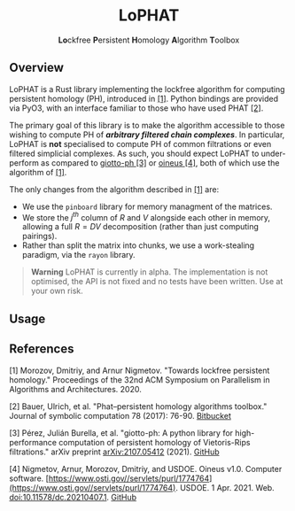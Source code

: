 <div align="center">

<h1>LoPHAT</h1>

<b>Lo</b>ckfree <b>P</b>ersistent <b>H</b>omology <b>A</b>lgorithm <b>T</b>oolbox

</div>

## Overview

LoPHAT is a Rust library implementing the lockfree algorithm for computing persistent homology (PH), introduced in [[1]](#1).
Python bindings are provided via PyO3, with an interface familiar to those who have used PHAT [[2]](#2).

The primary goal of this library is to make the algorithm accessible to those wishing to compute PH of ___arbitrary filtered chain complexes___.
In particular, LoPHAT is **not** specialised to compute PH of common filtrations or even filtered simplicial complexes.
As such, you should expect LoPHAT to under-perform as compared to [giotto-ph [3]](#3) or [oineus  [4]](#4), both of which use the algorithm of [[1]](#1).

The only changes from the algorithm described in [[1]](#1) are:
* We use the `pinboard` library for memory managment of the matrices.
* We store the $j^{th}$ column of $R$ and $V$ alongside each other in memory, allowing a full $R=DV$ decomposition (rather than just computing pairings).
* Rather than split the matrix into chunks, we use a work-stealing paradigm, via the `rayon` library.

> **Warning**
> LoPHAT is currently in alpha.
> The implementation is not optimised, the API is not fixed and no tests have been written.
> Use at your own risk.

## Usage

## References

<a id="1">[1]</a> Morozov, Dmitriy, and Arnur Nigmetov.
"Towards lockfree persistent homology."
Proceedings of the 32nd ACM Symposium on Parallelism in Algorithms and Architectures. 2020.

<a id="2">[2]</a> Bauer, Ulrich, et al.
"Phat–persistent homology algorithms toolbox." Journal of symbolic computation 78 (2017): 76-90.
[Bitbucket](https://bitbucket.org/phat-code/phat/src/master/)

<a id="3">[3]</a> Pérez, Julián Burella, et al.
"giotto-ph: A python library for high-performance computation of persistent homology of Vietoris-Rips filtrations."
arXiv preprint [arXiv:2107.05412](https://arxiv.org/abs/2107.05412) (2021).
[GitHub](https://github.com/giotto-ai/giotto-ph)

<a id="4">[4]</a> Nigmetov, Arnur, Morozov, Dmitriy, and USDOE.
Oineus v1.0. Computer software.
[https://www.osti.gov//servlets/purl/1774764](https://www.osti.gov//servlets/purl/1774764). USDOE. 1 Apr. 2021.
Web. [doi:10.11578/dc.20210407.1](https://doi.org/10.11578/dc.20210407.1). [GitHub](https://github.com/anigmetov/oineus)
